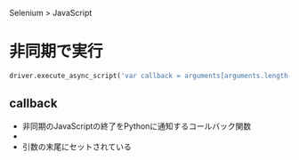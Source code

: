 Selenium > JavaScript
# 非同期で実行
```python
driver.execute_async_script('var callback = arguments[arguments.length-1]; こーど; window.setTimeout(callback, m_sec);')
```

## callback
- 非同期のJavaScriptの終了をPythonに通知するコールバック関数
- 
- 引数の末尾にセットされている
